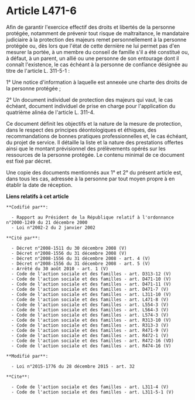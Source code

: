 # Article L471-6

Afin de garantir l'exercice effectif des droits et libertés de la personne protégée, notamment de prévenir tout risque de
maltraitance, le mandataire judiciaire à la protection des majeurs remet personnellement à la personne protégée ou, dès lors
que l'état de cette dernière ne lui permet pas d'en mesurer la portée, à un membre du conseil de famille s'il a été constitué
ou, à défaut, à un parent, un allié ou une personne de son entourage dont il connaît l'existence, le cas échéant à la
personne de confiance désignée au titre de l'article L. 311-5-1 : 

1° Une notice d'information à laquelle est annexée une charte des droits de la personne protégée ; 

2° Un document individuel de protection des majeurs qui vaut, le cas échéant, document individuel de prise en charge pour
l'application du quatrième alinéa de l'article L. 311-4. 

Ce document définit les objectifs et la nature de la mesure de protection, dans le respect des principes déontologiques et
éthiques, des recommandations de bonnes pratiques professionnelles et, le cas échéant, du projet de service. Il détaille la
liste et la nature des prestations offertes ainsi que le montant prévisionnel des prélèvements opérés sur les ressources de
la personne protégée. Le contenu minimal de ce document est fixé par décret. 

Une copie des documents mentionnés aux 1° et 2° du présent article est, dans tous les cas, adressée à la personne par tout
moyen propre à en établir la date de réception.

**Liens relatifs à cet article**

	**Codifié par**:

	  - Rapport au Président de la République relatif à l'ordonnance n°2000-1249 du 21 décembre 2000
	  - Loi n°2002-2 du 2 janvier 2002

	**Cité par**:

	  - Décret n°2008-1511 du 30 décembre 2008 (V)
	  - Décret n°2008-1556 du 31 décembre 2008 (V)
	  - Décret n°2008-1556 du 31 décembre 2008 - art. 4 (V)
	  - Décret n°2008-1556 du 31 décembre 2008 - art. 5 (V)
	  - Arrêté du 30 août 2010 - art. 1 (V)
	  - Code de l'action sociale et des familles - art. D313-12 (V)
	  - Code de l'action sociale et des familles - art. D471-10 (V)
	  - Code de l'action sociale et des familles - art. D471-11 (V)
	  - Code de l'action sociale et des familles - art. D471-7 (V)
	  - Code de l'action sociale et des familles - art. L311-10 (V)
	  - Code de l'action sociale et des familles - art. L471-8 (V)
	  - Code de l'action sociale et des familles - art. L554-3 (V)
	  - Code de l'action sociale et des familles - art. L564-3 (V)
	  - Code de l'action sociale et des familles - art. L574-3 (V)
	  - Code de l'action sociale et des familles - art. R313-10 (V)
	  - Code de l'action sociale et des familles - art. R313-3 (V)
	  - Code de l'action sociale et des familles - art. R471-9 (V)
	  - Code de l'action sociale et des familles - art. R472-1 (V)
	  - Code de l'action sociale et des familles - art. R472-16 (VD)
	  - Code de l'action sociale et des familles - art. R474-16 (V)

	**Modifié par**:

	  - Loi n°2015-1776 du 28 décembre 2015 - art. 32

	**Cite**:

	  - Code de l'action sociale et des familles - art. L311-4 (V)
	  - Code de l'action sociale et des familles - art. L311-5-1 (V)

